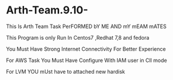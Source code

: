 # Arth-Team.9.10-
This Is Arth Team Task PerFORMED bY ME AND mY mEAM mATES

This Program is only Run In Centos7 ,Redhat 7,8 and fedora

You Must Have Strong Internet Connectivity For Better Experience 

For AWS Task You Must Have Configure With IAM user in ClI mode

For LVM YOU mUst have to attached new hardisk

